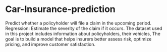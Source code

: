 # Car-Insurance-prediction
 Predict whether a policyholder will file a claim in the upcoming period. Regression: Estimate the severity of the claim if it occurs. The dataset used in this project includes information about policyholders, their vehicles, The goal is to build a model that helps insurers better assess risk, optimize pricing, and improve customer satisfaction.
